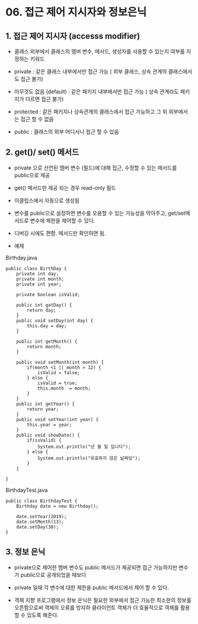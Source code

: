 # 06. 접근 제어 지시자와 정보은닉

## 1. 접근 제어 지시자 (accesss modifier)

- 클래스 외부에서 클래스의 멤버 변수, 메서드, 생성자를 사용할 수 있는지 여부를 지정하는 키워드

- private : 같은 클래스 내부에서만 접근 가능 ( 외부 클래스, 상속 관계의 클래스에서도 접근 불가)

- 아무것도 없음 (default) : 같은 패키지 내부에서만 접근 가능 ( 상속 관계라도 패키지가 다르면 접근 불가)

- protected : 같은 패키지나 상속관계의 클래스에서 접근 가능하고 그 외 외부에서는 접근 할 수 없음

- public : 클래스의 외부 어디서나 접근 할 수 있음

## 2. get()/ set() 메서드

- private 으로 선언된 멤버 변수 (필드)에 대해 접근, 수정할 수 있는 메서드를 public으로 제공

- get() 메서드만 제공 되는 경우 read-only 필드

- 이클립스에서 자동으로 생성됨

- 변수를 public으로 설정하면 변수를 오용할 수 있는 가능성을 막아주고, get/set메서드로 변수에 제한을 제어할 수 있다. 

- 디버깅 시에도 편함. 메서드만 확인하면 됨. 

- 예제

Birthday.java
```
public class BirthDay {
    private int day;
    private int month;
    private int year;

    private boolean isValid;

    public int gatDay() {
        return day;
    }
    public void setDay(int day) {
        this.day = day;
    }

    public int getMonth() {
        return month;
    }

    public void setMonth(int month) {
        if(month <1 || month > 12) {  
            isValid = false; 
        } else {
            isValid = true;
            this.month  = month;
        }
    }
    public int getYear() {
        return year;
    }
    public void setYear(int year) {
        this.year = year;
    }
    public void showDate() {
        if(isValid) {
            System.out.println("년 월 일 입니다");
        } else {
            System.out.println("유효하지 않은 날짜임");
        }
    }

}
```
BirthdayTest.java
```
public class BirthdayTest {
    Birthday date = new Birthday();

    date.setYear(2019);
    date.setMonth(13);
    date.setDay(30);
}
```

## 3. 정보 은닉

- private으로 제어한 멤버 변수도 public 메서드가 제공되면 접근 가능하지만 변수가 public으로 공개되었을 때보다

- private 일때 각 변수에 대한 제한을 public 메서드에서 제어 할 수 있다.

- 객체 지향 프로그램에서 정보 은닉은 필요한 외부에서 접근 가능한 최소한의 정보를 오픈함으로써 객체의 오류를 방지하 클라이언트 객체가 더 효율적으로 객체를 활용할 수 있도록 해준다.